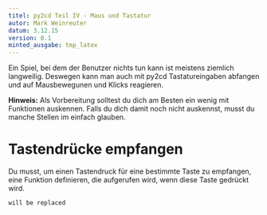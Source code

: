 ```yaml
---
titel: py2cd Teil IV - Maus und Tastatur
autor: Mark Weinreuter
datum: 3.12.15
version: 0.1
minted_ausgabe: tmp_latex
---
```




Ein Spiel, bei dem der Benutzer nichts tun kann ist meistens ziemlich langweilig. Deswegen kann man auch mit py2cd Tastatureingaben abfangen und auf Mausbewegunen und Klicks reagieren.

**Hinweis:** Als Vorbereitung solltest du dich am Besten ein wenig mit Funktionen auskennen. Falls du dich damit noch nicht auskennst, musst du manche Stellen im einfach glauben.


Tastendrücke empfangen
======================

Du musst, um einen Tastendruck für eine bestimmte Taste zu empfangen, eine Funktion definieren, die aufgerufen wird, wenn diese Taste gedrückt wird.

``` {.python firstline=10 lastline=23 include=../../../Beispiele/py2cd/tastatur_maus.py}
will be replaced
```



